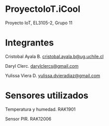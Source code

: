 # ProyectoIoT.iCool
Proyecto IoT, EL3105-2, Grupo 11
# Integrantes
Cristobal Ayala B. cristobal.ayala.b@ug.uchile.cl

Daryl Clerc. darylclercs@gmail.com

Yulissa Viera D. yulissa.dvieradiaz@gmail.com
# Sensores utilizados
Temperatura y humedad. RAK1901

Sensor PIR. RAK12006
